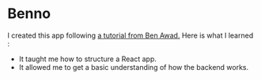 # Benno

I created this app following [a tutorial from Ben Awad.](https://youtu.be/I6ypD7qv3Z8) Here is what I learned :

- It taught me how to structure a React app.
- It allowed me to get a basic understanding of how the backend works.

